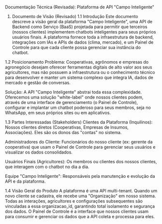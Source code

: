 Documentação Técnica (Revisada): Plataforma de API "Campo Inteligente"

1. Documento de Visão (Revisado)
   1.1 Introdução
   Este documento descreve a visão geral da plataforma "Campo Inteligente", uma API de Backend como Serviço (BaaS) projetada para permitir que terceiros (nossos clientes) implementem chatbots inteligentes para seus próprios usuários finais. A plataforma fornece toda a infraestrutura de backend, integrações com IAs e APIs de dados (clima, mercado), e um Painel de Controle para que cada cliente possa gerenciar sua instância do chatbot.

1.2 Posicionamento
Problema: Cooperativas, agrônomos e empresas do agronegócio desejam oferecer ferramentas digitais de alto valor aos seus agricultores, mas não possuem a infraestrutura ou o conhecimento técnico para desenvolver e manter um sistema complexo que integra IA, dados de mercado e gestão de conversas.

Solução: A API "Campo Inteligente" abstrai toda essa complexidade. Oferecemos uma solução "white-label" onde nossos clientes podem, através de uma interface de gerenciamento (o Painel de Controle), configurar e implantar um chatbot poderoso para seus membros, seja no WhatsApp, em seus próprios sites ou em aplicativos.

1.3 Partes Interessadas (Stakeholders)
Clientes da Plataforma (Inquilinos): Nossos clientes diretos (Cooperativas, Empresas de Insumos, Associações). Eles são os donos das "contas" no sistema.

Administradores do Cliente: Funcionários do nosso cliente (ex: gerente da cooperativa) que usam o Painel de Controle para gerenciar seus usuários e visualizar os dados consolidados.

Usuários Finais (Agricultores): Os membros ou clientes dos nossos clientes, que interagem com o chatbot no dia a dia.

Equipe "Campo Inteligente": Responsáveis pela manutenção e evolução da API e da plataforma.

1.4 Visão Geral do Produto
A plataforma é uma API multi-tenant. Quando um novo cliente se cadastra, ele recebe uma "Organização" em nosso sistema. Todas as interações, agricultores e configurações subsequentes são vinculadas a essa organizacao_id, garantindo total isolamento e segurança dos dados. O Painel de Controle é a interface que nossos clientes usam para consumir e gerenciar os dados que a API coleta e processa para eles.
